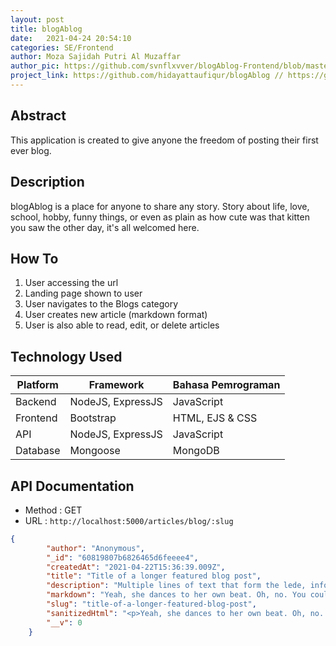 ```yaml
---
layout: post
title: blogAblog
date:   2021-04-24 20:54:10
categories: SE/Frontend
author: Moza Sajidah Putri Al Muzaffar
author_pic: https://github.com/svnflxvver/blogAblog-Frontend/blob/master/img/Moza.png
project_link: https://github.com/hidayattaufiqur/blogAblog // https://github.com/svnflxvver/blogAblog 
---
```



## Abstract
This application is created to give anyone the freedom of posting their first ever blog. 


## Description
blogAblog is a place for anyone to share any story. Story about life, love, school, hobby, funny things, or even as plain as how cute was that kitten you saw the other day, it's all welcomed here.


## How To
1. User accessing the url
2. Landing page shown to user
3. User navigates to the Blogs category
4. User creates new article (markdown format)
5. User is also able to read, edit, or delete articles


## Technology Used

| Platform | Framework | Bahasa Pemrograman |
| ------ | ------ | ------ |
| Backend | NodeJS, ExpressJS | JavaScript |
| Frontend | Bootstrap | HTML, EJS & CSS |
| API | NodeJS, ExpressJS | JavaScript |
| Database | Mongoose | MongoDB |

## API Documentation
- Method : GET
- URL : ```http://localhost:5000/articles/blog/:slug```

```json
{
        "author": "Anonymous",
        "_id": "60819807b6826465d6feeee4",
        "createdAt": "2021-04-22T15:36:39.009Z",
        "title": "Title of a longer featured blog post",
        "description": "Multiple lines of text that form the lede, informing new readers quickly and efficiently about what’s most interesting in this post’s contents.\r\n\r\n",
        "markdown": "Yeah, she dances to her own beat. Oh, no. You could've been the greatest. 'Cause, baby, you're a firework. Maybe a reason why all the doors are closed. Open up your heart and just let it begin. So très chic, yeah, she's a classic.\r\n\r\nBikinis, zucchinis, Martinis, no weenies. I know there will be sacrifice but that's the price. This is how we do it. I'm not sticking around to watch you go down. You think you're so rock and roll, but you're really just a joke. I know one spark will shock the world, yeah yeah. Can't replace you with a million rings.\r\n\r\nTrying to connect the dots, don't know what to tell my boss. Before you met me I was alright but things were kinda heavy. You just gotta ignite the light and let it shine. Glitter all over the room pink flamingos in the pool.\r\n\r\nHeading\r\nSuiting up for my crowning battle. If you only knew what the future holds. Bring the beat back. Peach-pink lips, yeah, everybody stares.\r\n\r\nSub-heading\r\nYou give a hundred reasons why, and you say you're really gonna try. Straight stuntin' yeah we do it like that. Calling out my name. ‘Cause I, I’m capable of anything.\r\n\r\nExample code block\r\nBefore you met me I was alright but things were kinda heavy. You just gotta ignite the light and let it shine.\r\n\r\nSub-heading\r\nYou got the finest architecture. Passport stamps, she's cosmopolitan. Fine, fresh, fierce, we got it on lock. Never planned that one day I'd be losing you. She eats your heart out.\r\n\r\nGot a motel and built a fort out of sheets.\r\nYour kiss is cosmic, every move is magic.\r\nSuiting up for my crowning battle.\r\nTakes you miles high, so high, 'cause she’s got that one international smile.\r\n\r\nScared to rock the boat and make a mess.\r\nI could have rewrite your addiction.\r\nI know you get me so I let my walls come down.\r\nAfter a hurricane comes a rainbow.",
        "slug": "title-of-a-longer-featured-blog-post",
        "sanitizedHtml": "<p>Yeah, she dances to her own beat. Oh, no. You could've been the greatest. 'Cause, baby, you're a firework. Maybe a reason why all the doors are closed. Open up your heart and just let it begin. So très chic, yeah, she's a classic.</p>\n<p>Bikinis, zucchinis, Martinis, no weenies. I know there will be sacrifice but that's the price. This is how we do it. I'm not sticking around to watch you go down. You think you're so rock and roll, but you're really just a joke. I know one spark will shock the world, yeah yeah. Can't replace you with a million rings.</p>\n<p>Trying to connect the dots, don't know what to tell my boss. Before you met me I was alright but things were kinda heavy. You just gotta ignite the light and let it shine. Glitter all over the room pink flamingos in the pool.</p>\n<p>Heading\nSuiting up for my crowning battle. If you only knew what the future holds. Bring the beat back. Peach-pink lips, yeah, everybody stares.</p>\n<p>Sub-heading\nYou give a hundred reasons why, and you say you're really gonna try. Straight stuntin' yeah we do it like that. Calling out my name. ‘Cause I, I’m capable of anything.</p>\n<p>Example code block\nBefore you met me I was alright but things were kinda heavy. You just gotta ignite the light and let it shine.</p>\n<p>Sub-heading\nYou got the finest architecture. Passport stamps, she's cosmopolitan. Fine, fresh, fierce, we got it on lock. Never planned that one day I'd be losing you. She eats your heart out.</p>\n<p>Got a motel and built a fort out of sheets.\nYour kiss is cosmic, every move is magic.\nSuiting up for my crowning battle.\nTakes you miles high, so high, 'cause she’s got that one international smile.</p>\n<p>Scared to rock the boat and make a mess.\nI could have rewrite your addiction.\nI know you get me so I let my walls come down.\nAfter a hurricane comes a rainbow.</p>\n",
        "__v": 0
    }
